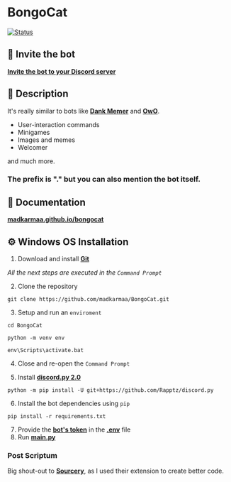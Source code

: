# BongoCat

[![Status](https://img.shields.io/badge/Bot%20status-In%20development%20--%20OFFLINE-critical?style=for-the-badge&logo=discord&logoColor=critical)](#)

## 📌 Invite the bot

[**Invite the bot to your Discord server**](https://discord.com/api/oauth2/authorize?client_id=941300861785739264&permissions=8&scope=bot)

## 📝 Description

It's really similar to bots like [**Dank Memer**](https://top.gg/bot/270904126974590976) and [**OwO**](https://top.gg/bot/408785106942164992).

- User-interaction commands
- Minigames
- Images and memes
- Welcomer

and much more.

### The prefix is "." but you can also mention the bot itself.

## 🔗 Documentation

[**madkarmaa.github.io/bongocat**](https://madkarmaa.github.io/bongocat/)

## ⚙️ Windows OS Installation

1. Download and install [**Git**](https://git-scm.com/download/)

_All the next steps are executed in the `Command Prompt`_

2. Clone the repository

```
git clone https://github.com/madkarmaa/BongoCat.git
```

3. Setup and run an `enviroment`

```
cd BongoCat
```

```
python -m venv env
```

```
env\Scripts\activate.bat
```

4. Close and re-open the `Command Prompt`

5. Install [**discord.py 2.0**](https://github.com/Rapptz/discord.py)

```
python -m pip install -U git+https://github.com/Rapptz/discord.py
```

6. Install the bot dependencies using `pip`

```
pip install -r requirements.txt
```

7. Provide the [**bot's token**](https://discord.com/developers/applications) in the [**.env**](.env) file
8. Run [**main.py**](main.py)

### Post Scriptum

Big shout-out to [**Sourcery**](https://sourcery.ai/), as I used their extension to create better code.
